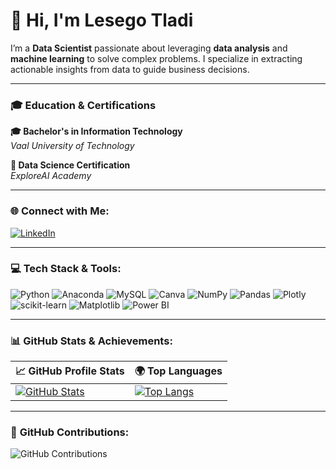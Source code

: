 # 👋 Hi, I'm Lesego Tladi

I’m a **Data Scientist** passionate about leveraging **data analysis** and **machine learning** to solve complex problems. I specialize in extracting actionable insights from data to guide business decisions.

---

### 🎓 **Education & Certifications**

**🎓 Bachelor's in Information Technology**  
*Vaal University of Technology*

**📜 Data Science Certification**  
*ExploreAI Academy*

---

### 🌐 **Connect with Me:**

[![LinkedIn](https://img.shields.io/badge/LinkedIn-%230077B5.svg?logo=linkedin&logoColor=white)](https://linkedin.com/in/lesegotladi)

---

### 💻 **Tech Stack & Tools:**

![Python](https://img.shields.io/badge/python-3670A0?style=for-the-badge&logo=python&logoColor=ffdd54) ![Anaconda](https://img.shields.io/badge/Anaconda-%2344A833.svg?style=for-the-badge&logo=anaconda&logoColor=white) ![MySQL](https://img.shields.io/badge/mysql-4479A1.svg?style=for-the-badge&logo=mysql&logoColor=white) ![Canva](https://img.shields.io/badge/Canva-%2300C4CC.svg?style=for-the-badge&logo=Canva&logoColor=white) ![NumPy](https://img.shields.io/badge/numpy-%23013243.svg?style=for-the-badge&logo=numpy&logoColor=white) ![Pandas](https://img.shields.io/badge/pandas-%23150458.svg?style=for-the-badge&logo=pandas&logoColor=white) ![Plotly](https://img.shields.io/badge/Plotly-%233F4F75.svg?style=for-the-badge&logo=plotly&logoColor=white) ![scikit-learn](https://img.shields.io/badge/scikit--learn-%23F7931E.svg?style=for-the-badge&logo=scikit-learn&logoColor=white) ![Matplotlib](https://img.shields.io/badge/Matplotlib-%23ffffff.svg?style=for-the-badge&logo=Matplotlib&logoColor=black) ![Power BI](https://img.shields.io/badge/power_bi-F2C811?style=for-the-badge&logo=powerbi&logoColor=black)

---

### 📊 **GitHub Stats & Achievements:**

| 📈 **GitHub Profile Stats** | 🌍 **Top Languages** |
|-----------------------------|----------------------|
| [![GitHub Stats](https://github-readme-stats.vercel.app/api?username=LesegoTladi&theme=radical&hide_border=true&include_all_commits=true&count_private=false)](https://github.com/LesegoTladi) | [![Top Langs](https://github-readme-stats.vercel.app/api/top-langs/?username=LesegoTladi&theme=radical&hide_border=true&include_all_commits=true&count_private=false&layout=compact)](https://github.com/LesegoTladi) |

---

### 📅 **GitHub Contributions:**

![GitHub Contributions](https://github-profile-summary-cards.vercel.app/api/cards/profile-details?username=LesegoTladi&theme=solarized)
